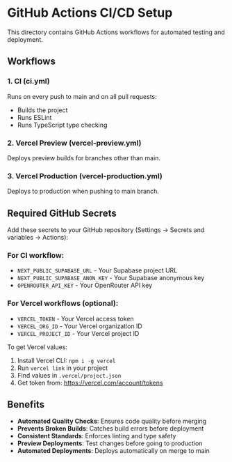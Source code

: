 # GitHub Actions CI/CD Setup

This directory contains GitHub Actions workflows for automated testing and deployment.

## Workflows

### 1. CI (ci.yml)
Runs on every push to main and on all pull requests:
- Builds the project
- Runs ESLint
- Runs TypeScript type checking

### 2. Vercel Preview (vercel-preview.yml)
Deploys preview builds for branches other than main.

### 3. Vercel Production (vercel-production.yml)
Deploys to production when pushing to main branch.

## Required GitHub Secrets

Add these secrets to your GitHub repository (Settings → Secrets and variables → Actions):

### For CI workflow:
- `NEXT_PUBLIC_SUPABASE_URL` - Your Supabase project URL
- `NEXT_PUBLIC_SUPABASE_ANON_KEY` - Your Supabase anonymous key
- `OPENROUTER_API_KEY` - Your OpenRouter API key

### For Vercel workflows (optional):
- `VERCEL_TOKEN` - Your Vercel access token
- `VERCEL_ORG_ID` - Your Vercel organization ID
- `VERCEL_PROJECT_ID` - Your Vercel project ID

To get Vercel values:
1. Install Vercel CLI: `npm i -g vercel`
2. Run `vercel link` in your project
3. Find values in `.vercel/project.json`
4. Get token from: https://vercel.com/account/tokens

## Benefits

- **Automated Quality Checks**: Ensures code quality before merging
- **Prevents Broken Builds**: Catches build errors before deployment
- **Consistent Standards**: Enforces linting and type safety
- **Preview Deployments**: Test changes before going to production
- **Automated Deployments**: Deploys automatically on merge to main